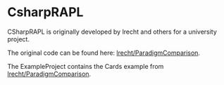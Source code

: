 # CsharpRAPL

CSharpRAPL is originally developed by lrecht and others for a university project.

The original code can be found here: [lrecht/ParadigmComparison](https://github.com/lrecht/ParadigmComparison).

The ExampleProject contains the Cards example from  [lrecht/ParadigmComparison](https://github.com/lrecht/ParadigmComparison).